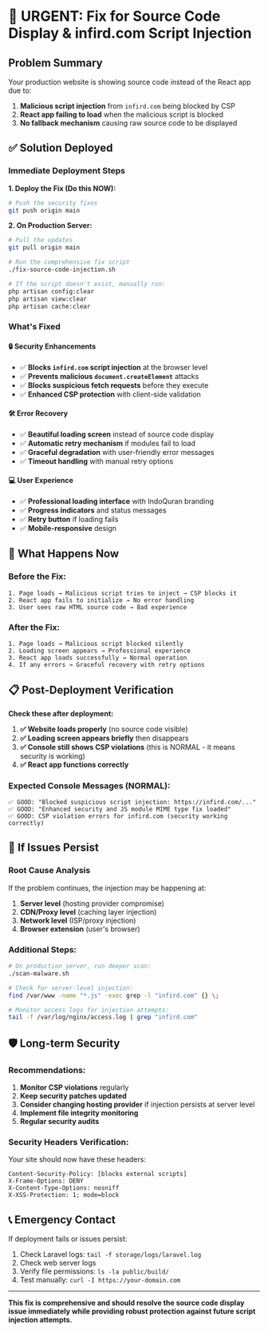 # 🚨 URGENT: Fix for Source Code Display & infird.com Script Injection

## Problem Summary
Your production website is showing source code instead of the React app due to:
1. **Malicious script injection** from `infird.com` being blocked by CSP
2. **React app failing to load** when the malicious script is blocked
3. **No fallback mechanism** causing raw source code to be displayed

## ✅ Solution Deployed

### Immediate Deployment Steps

**1. Deploy the Fix (Do this NOW):**
```bash
# Push the security fixes
git push origin main
```

**2. On Production Server:**
```bash
# Pull the updates
git pull origin main

# Run the comprehensive fix script
./fix-source-code-injection.sh

# If the script doesn't exist, manually run:
php artisan config:clear
php artisan view:clear
php artisan cache:clear
```

### What's Fixed

#### 🔒 **Security Enhancements**
- ✅ **Blocks `infird.com` script injection** at the browser level
- ✅ **Prevents malicious `document.createElement`** attacks
- ✅ **Blocks suspicious fetch requests** before they execute
- ✅ **Enhanced CSP protection** with client-side validation

#### 🛠️ **Error Recovery**
- ✅ **Beautiful loading screen** instead of source code display
- ✅ **Automatic retry mechanism** if modules fail to load
- ✅ **Graceful degradation** with user-friendly error messages
- ✅ **Timeout handling** with manual retry options

#### 💻 **User Experience**
- ✅ **Professional loading interface** with IndoQuran branding
- ✅ **Progress indicators** and status messages
- ✅ **Retry button** if loading fails
- ✅ **Mobile-responsive** design

## 🔄 What Happens Now

### Before the Fix:
```
1. Page loads → Malicious script tries to inject → CSP blocks it
2. React app fails to initialize → No error handling
3. User sees raw HTML source code → Bad experience
```

### After the Fix:
```
1. Page loads → Malicious script blocked silently
2. Loading screen appears → Professional experience
3. React app loads successfully → Normal operation
4. If any errors → Graceful recovery with retry options
```

## 📋 Post-Deployment Verification

**Check these after deployment:**

1. **✅ Website loads properly** (no source code visible)
2. **✅ Loading screen appears briefly** then disappears
3. **✅ Console still shows CSP violations** (this is NORMAL - it means security is working)
4. **✅ React app functions correctly**

### Expected Console Messages (NORMAL):
```
✅ GOOD: "Blocked suspicious script injection: https://infird.com/..."
✅ GOOD: "Enhanced security and JS module MIME type fix loaded"
✅ GOOD: CSP violation errors for infird.com (security working correctly)
```

## 🚨 If Issues Persist

### Root Cause Analysis
If the problem continues, the injection may be happening at:

1. **Server level** (hosting provider compromise)
2. **CDN/Proxy level** (caching layer injection)
3. **Network level** (ISP/proxy injection)
4. **Browser extension** (user's browser)

### Additional Steps:
```bash
# On production server, run deeper scan:
./scan-malware.sh

# Check for server-level injection:
find /var/www -name "*.js" -exec grep -l "infird.com" {} \;

# Monitor access logs for injection attempts:
tail -f /var/log/nginx/access.log | grep "infird.com"
```

## 🛡️ Long-term Security

### Recommendations:
1. **Monitor CSP violations** regularly
2. **Keep security patches updated**
3. **Consider changing hosting provider** if injection persists at server level
4. **Implement file integrity monitoring**
5. **Regular security audits**

### Security Headers Verification:
Your site should now have these headers:
```
Content-Security-Policy: [blocks external scripts]
X-Frame-Options: DENY
X-Content-Type-Options: nosniff
X-XSS-Protection: 1; mode=block
```

## 📞 Emergency Contact

If deployment fails or issues persist:
1. Check Laravel logs: `tail -f storage/logs/laravel.log`
2. Check web server logs
3. Verify file permissions: `ls -la public/build/`
4. Test manually: `curl -I https://your-domain.com`

---

**This fix is comprehensive and should resolve the source code display issue immediately while providing robust protection against future script injection attempts.**
